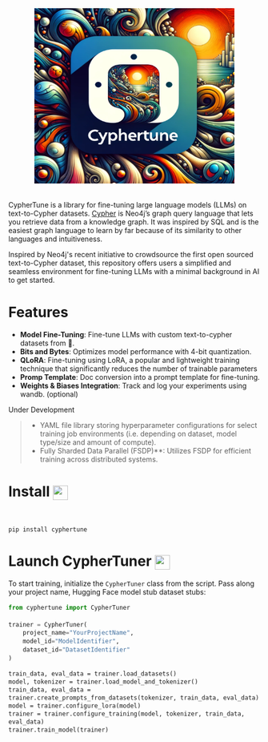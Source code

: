 <div align="center">
    <img width="400" height="350" src="/img/cyphertune-logo.webp">
</div>
<br>

CypherTune is a library for fine-tuning large language models (LLMs) on text-to-Cypher datasets. [Cypher](https://neo4j.com/developer/cypher/) is Neo4j’s graph query language that lets you retrieve data from a knowledge graph. It was inspired by SQL and is the easiest graph language to learn by far because of its similarity to other languages and intuitiveness.

Inspired by Neo4j's recent initiative to crowdsource the first open sourced text-to-Cypher dataset, this repository offers users a simplified and seamless environment for fine-tuning LLMs with a minimal background in AI to get started.

# Features

- **Model Fine-Tuning**: Fine-tune LLMs with custom text-to-cypher datasets from 🤗.
- **Bits and Bytes**: Optimizes model performance with 4-bit quantization.
- **QLoRA**: Fine-tuning using LoRA, a popular and lightweight training technique that significantly reduces the number of trainable parameters
- **Promp Template**: Doc conversion into a prompt template for fine-tuning.
- **Weights & Biases Integration**: Track and log your experiments using wandb. (optional)

Under Development

> - YAML file library storing hyperparameter configurations for select training job environments (i.e. depending on dataset, model type/size and amount of compute).
> - Fully Sharded Data Parallel (FSDP)**: Utilizes FSDP for efficient training across distributed systems.

# Install <img align="center" width="30" height="29" src="https://media.giphy.com/media/sULKEgDMX8LcI/giphy.gif">
<br>

```
pip install cyphertune
```

# Launch CypherTuner <img align="center" width="30" height="29" src="https://media.giphy.com/media/QLcCBdBemDIqpbK6jA/giphy.gif">

To start training, initialize the `CypherTuner` class from the script. Pass along your project name, Hugging Face model stub dataset stubs:

```py
from cyphertune import CypherTuner

trainer = CypherTuner(
    project_name="YourProjectName",
    model_id="ModelIdentifier",
    dataset_id="DatasetIdentifier"
)
```



```
train_data, eval_data = trainer.load_datasets()
model, tokenizer = trainer.load_model_and_tokenizer()
train_data, eval_data = trainer.create_prompts_from_datasets(tokenizer, train_data, eval_data)
model = trainer.configure_lora(model)
trainer = trainer.configure_training(model, tokenizer, train_data, eval_data)
trainer.train_model(trainer)
```

